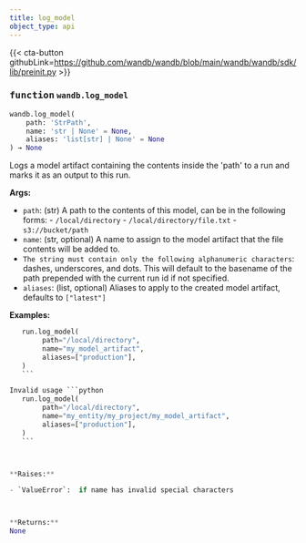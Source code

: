 ```yaml
---
title: log_model
object_type: api
---
```


{{< cta-button githubLink=https://github.com/wandb/wandb/blob/main/wandb/wandb/sdk/lib/preinit.py >}}




### <kbd>function</kbd> `wandb.log_model`

```python
wandb.log_model(
    path: 'StrPath',
    name: 'str | None' = None,
    aliases: 'list[str] | None' = None
) → None
```

Logs a model artifact containing the contents inside the 'path' to a run and marks it as an output to this run. 



**Args:**
 
 - `path`:  (str) A path to the contents of this model,  can be in the following forms: 
            - `/local/directory` 
            - `/local/directory/file.txt` 
            - `s3://bucket/path` 
 - `name`:  (str, optional) A name to assign to the model artifact that the file contents will be added to. 
 - `The string must contain only the following alphanumeric characters`:  dashes, underscores, and dots. This will default to the basename of the path prepended with the current run id  if not specified. 
 - `aliases`:  (list, optional) Aliases to apply to the created model artifact,  defaults to `["latest"]` 



**Examples:**
 ```python
    run.log_model(
         path="/local/directory",
         name="my_model_artifact",
         aliases=["production"],
    )
    ``` 

Invalid usage ```python
    run.log_model(
         path="/local/directory",
         name="my_entity/my_project/my_model_artifact",
         aliases=["production"],
    )
    ``` 



**Raises:**
 
 - `ValueError`:  if name has invalid special characters 



**Returns:**
 None 
